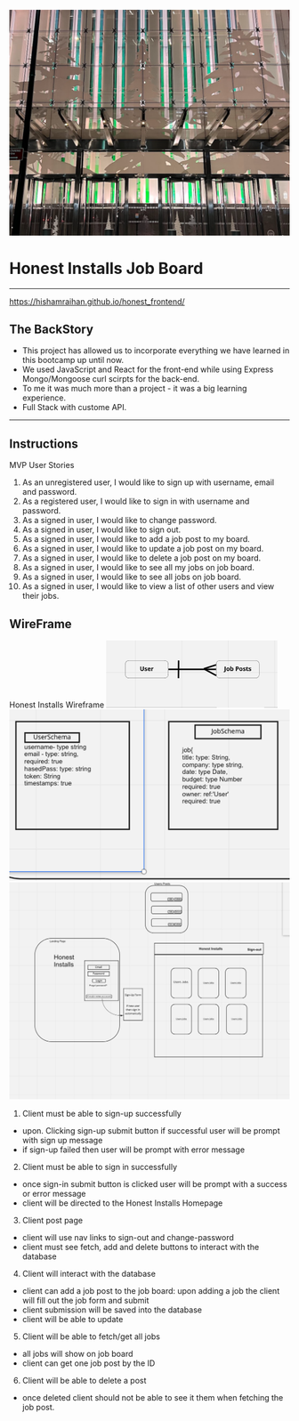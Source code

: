 [![Honest Installs](images/wtc.png)](https://hishamraihan.github.io/honest_frontend/) 
# Honest Installs Job Board
---
https://hishamraihan.github.io/honest_frontend/
## The BackStory
- This project has allowed us to incorporate everything we have learned in this bootcamp up until now.
- We used JavaScript and React for the front-end while using Express Mongo/Mongoose  curl scirpts for the back-end.
- To me it was much more than a project - it was a big learning experience.
- Full Stack with custome API.
---
## Instructions
MVP User Stories
1. As an unregistered user, I would like to sign up with username, email and password.
2. As a registered user, I would like to sign in with username and password.
3. As a signed in user, I would like to change password.
4. As a signed in user, I would like to sign out.
5. As a signed in user, I would like to add a job post to my board.
6. As a signed in user, I would like to update a job post on my board.
7. As a signed in user, I would like to delete a job post on my board.
8. As a signed in user, I would like to see all my jobs on job board.
8. As a signed in user, I would like to see all jobs on job board.
9. As a signed in user, I would like to view a list of other users and view their jobs.


## WireFrame
Honest Installs Wireframe 
![**Honest Installs ERD**](images/ERD.png)
![**Honest Installs Schema**](images/schema.png)
![**Honest Installs Wireframe**](images/wireframe.png)


 1. Client must be able to sign-up successfully
 - upon. Clicking sign-up  submit button if successful user will be prompt with sign up message
 - if sign-up failed then user will be prompt with error message

 2. Client must be able to sign in successfully
 - once sign-in submit button is clicked user will be prompt with a success or error message
 - client will be directed to the Honest Installs Homepage

 3. Client post page
 - client will use nav links to sign-out and change-password
 - client must see fetch, add and delete buttons to interact with the database

4. Client will interact with the database
 - client can add a job post to the job board: upon adding a job the client will fill out the job form and submit
 - client submission will be saved into the database
- client will be able to update
 5. Client will be able to fetch/get all jobs
- all jobs will show on job board
- client can get one job post by the ID

 6. Client will be able to delete a post
 - once deleted client should not be able to see it them when fetching the job post.